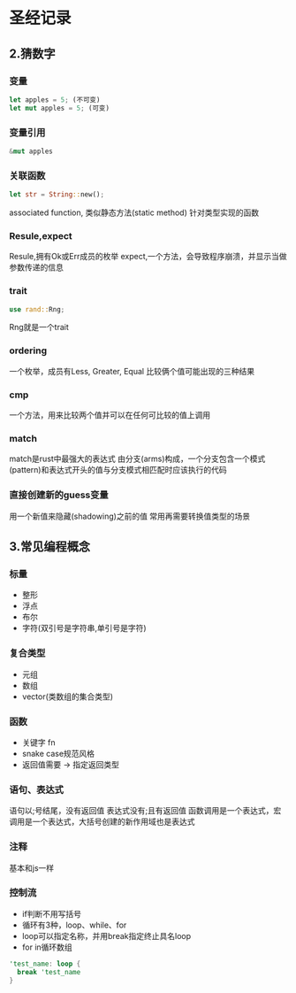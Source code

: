 # 圣经记录

## 2.猜数字

### 变量

```rust
let apples = 5; (不可变)
let mut apples = 5; (可变)
```

### 变量引用

```rust
&mut apples
```

### 关联函数

```rust
let str = String::new();
```

associated function, 类似静态方法(static method)
针对类型实现的函数

### Resule,expect

Resule,拥有Ok或Err成员的枚举
expect,一个方法，会导致程序崩溃，并显示当做参数传递的信息

### trait

```rust
use rand::Rng;
```

Rng就是一个trait

### ordering

一个枚举，成员有Less, Greater, Equal
比较俩个值可能出现的三种结果

### cmp

一个方法，用来比较两个值并可以在任何可比较的值上调用

### match

match是rust中最强大的表达式
由分支(arms)构成，一个分支包含一个模式(pattern)和表达式开头的值与分支模式相匹配时应该执行的代码

### 直接创建新的guess变量

用一个新值来隐藏(shadowing)之前的值
常用再需要转换值类型的场景

## 3.常见编程概念

### 标量

- 整形
- 浮点
- 布尔
- 字符(双引号是字符串,单引号是字符)

### 复合类型

- 元组
- 数组
- vector(类数组的集合类型)

### 函数

- 关键字 fn
- snake case规范风格
- 返回值需要 -> 指定返回类型

### 语句、表达式

语句以;号结尾，没有返回值
表达式没有;且有返回值
函数调用是一个表达式，宏调用是一个表达式，大括号创建的新作用域也是表达式

### 注释

基本和js一样

### 控制流

- if判断不用写括号
- 循环有3种，loop、while、for
- loop可以指定名称，并用break指定终止具名loop
- for in循环数组

```rust
'test_name: loop {
  break 'test_name
}
```
